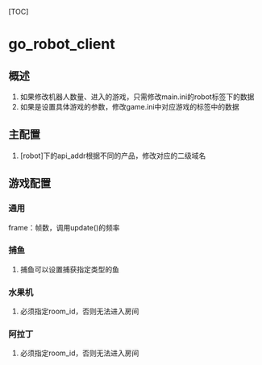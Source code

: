 [TOC]

# go_robot_client

## 概述

1. 如果修改机器人数量、进入的游戏，只需修改main.ini的robot标签下的数据
2. 如果是设置具体游戏的参数，修改game.ini中对应游戏的标签中的数据

## 主配置

1. [robot]下的api_addr根据不同的产品，修改对应的二级域名

## 游戏配置

### 通用

frame：帧数，调用update()的频率

### 捕鱼

1. 捕鱼可以设置捕获指定类型的鱼

### 水果机

1. 必须指定room_id，否则无法进入房间

### 阿拉丁

1. 必须指定room_id，否则无法进入房间


